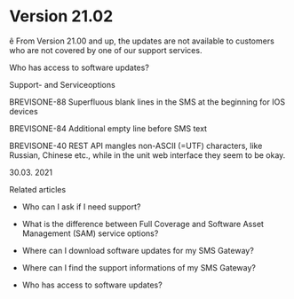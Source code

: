 # Version 21.02

ê From Version 21.00 and up, the updates are not available to customers who
are not covered by one of our support services.

Who has access to software updates?

Support- and Serviceoptions

BREVISONE-88 Superfluous blank lines in the SMS at the beginning for IOS
devices

BREVISONE-84 Additional empty line before SMS text

BREVISONE-40 REST API mangles non-ASCII (=UTF) characters, like Russian,
Chinese etc., while in the unit web interface they seem to be okay.

30.03. 2021

Related articles

  * Who can I ask if I need support?

  * What is the difference between Full Coverage and Software Asset Management (SAM) service options?

  * Where can I download software updates for my SMS Gateway?

  * Where can I find the support informations of my SMS Gateway?

  * Who has access to software updates?

